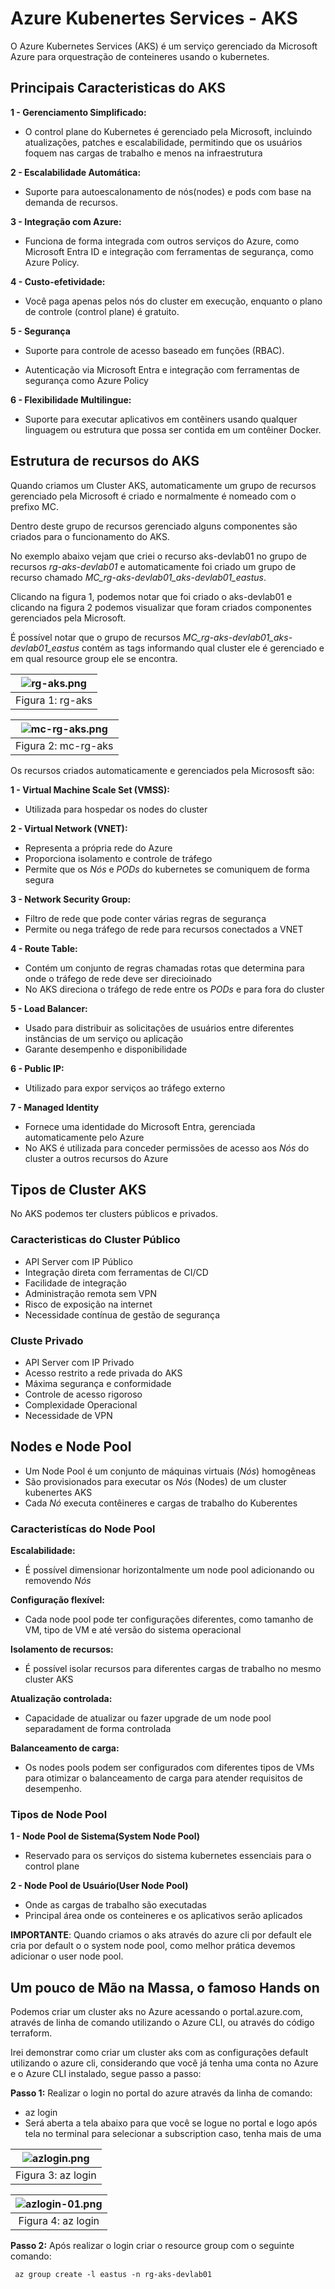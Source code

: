 # Azure Kubenertes Services - AKS

 O Azure Kubernetes Services (AKS) é um serviço gerenciado da Microsoft Azure para orquestração de conteineres usando o kubernetes.

## Principais Caracteristicas do AKS

**1 - Gerenciamento Simplificado:**

- O control plane do Kubernetes é gerenciado pela Microsoft, incluindo atualizações, patches e escalabilidade, permitindo que os usuários foquem nas cargas de trabalho e menos na infraestrutura

**2 - Escalabilidade Automática:**

- Suporte para autoescalonamento de nós(nodes) e pods com base na demanda de recursos.

**3 - Integração com Azure:**

- Funciona de forma integrada com outros serviços do Azure, como Microsoft Entra ID e integração com ferramentas de segurança, como Azure Policy.

**4 - Custo-efetividade:**

- Você paga apenas pelos nós do cluster em execução, enquanto o plano de controle (control plane) é gratuito.

**5 - Segurança**

- Suporte para controle de acesso baseado em funções (RBAC).

- Autenticação via Microsoft Entra e integração com ferramentas de segurança como Azure Policy

**6 - Flexibilidade Multilingue:**

- Suporte para executar aplicativos em contêiners usando qualquer linguagem ou estrutura que possa ser contida em um contêiner Docker.

## Estrutura de recursos do AKS

Quando criamos um Cluster AKS, automaticamente um grupo de recursos gerenciado pela Microsoft é criado e normalmente é nomeado com o prefixo MC.

Dentro deste grupo de recursos gerenciado alguns componentes são criados para o funcionamento do AKS.

No exemplo abaixo vejam que criei o recurso aks-devlab01 no grupo de recursos *rg-aks-devlab01* e automaticamente foi criado um grupo de recurso chamado
*MC_rg-aks-devlab01_aks-devlab01_eastus*. 

Clicando na figura 1, podemos notar que foi criado o aks-devlab01 e clicando na figura 2 podemos visualizar que foram criados componentes gerenciados pela Microsoft.

É possível notar que o grupo de recursos *MC_rg-aks-devlab01_aks-devlab01_eastus* contém as tags informando qual cluster ele é gerenciado e em qual resource group ele se encontra.

| ![rg-aks.png](images/rg-aks.png) |
|:-----------------------------:|
| Figura 1: rg-aks |


| ![mc-rg-aks.png](images/mc-rg-aks.png) |
|:-----------------------------:|
| Figura 2: mc-rg-aks|


Os recursos criados automaticamente e gerenciados pela Micrososft são:

**1 - Virtual Machine Scale Set (VMSS):** 
- Utilizada para hospedar os nodes do cluster

**2 - Virtual Network (VNET):** 
- Representa a própria rede do Azure
- Proporciona isolamento e controle de tráfego
- Permite que os *Nós* e *PODs* do kubernetes se comuniquem de forma segura

**3 - Network Security Group:**
- Filtro de rede que pode conter várias regras de segurança
- Permite ou nega tráfego de rede para recursos conectados a VNET

**4 - Route Table:**
- Contém um conjunto de regras chamadas rotas que determina para onde o tráfego de rede deve ser direcioinado
- No AKS direciona o tráfego de rede entre os *PODs* e para fora do cluster

**5 - Load Balancer:**
- Usado para distribuir as solicitações de usuários entre diferentes instâncias de um serviço ou aplicação
- Garante desempenho e disponibilidade

**6 - Public IP:**
- Utilizado para expor serviços ao tráfego externo

**7 - Managed Identity**
- Fornece uma identidade do Microsoft Entra, gerenciada automaticamente pelo Azure
- No AKS é utilizada para conceder permissões de acesso aos *Nós* do cluster a outros recursos do Azure

## Tipos de Cluster AKS

No AKS podemos ter clusters públicos e privados.

### Caracteristicas do Cluster Público

- API Server com IP Público
- Integração direta com ferramentas de CI/CD
- Facilidade de integração
- Administração remota sem VPN
- Risco de exposição na internet
- Necessidade contínua de gestão de segurança

### Cluste Privado

- API Server com IP Privado
- Acesso restrito a rede privada do AKS
- Máxima segurança e conformidade
- Controle de acesso rigoroso 
- Complexidade Operacional
- Necessidade de VPN

## Nodes e Node Pool

- Um Node Pool é um conjunto de máquinas virtuais (*Nós*) homogêneas
- São provisionados para executar os *Nós* (Nodes) de um cluster kubenertes AKS
- Cada *Nó* executa contêineres e cargas de trabalho do Kuberentes

### Caracteristícas do Node Pool

**Escalabilidade:**
- É possível dimensionar horizontalmente um node pool adicionando ou removendo *Nós*

**Configuração flexível:**
- Cada node pool pode ter configurações diferentes, como tamanho de VM, tipo de VM e até versão do sistema operacional

**Isolamento de recursos:**
- É possível isolar recursos para diferentes cargas de trabalho no mesmo cluster AKS

**Atualização controlada:**
- Capacidade de atualizar ou fazer upgrade de um node pool separadament de forma controlada

**Balanceamento de carga:**
- Os nodes pools podem ser configurados com diferentes tipos de VMs para otimizar o balanceamento de carga para atender requisitos de desempenho.

### Tipos de Node Pool

**1 - Node Pool de Sistema(System Node Pool)**
- Reservado para os serviços do sistema kubernetes essenciais para o control plane

**2 - Node Pool de Usuário(User Node Pool)**
- Onde as cargas de trabalho são executadas
- Principal área onde os conteineres e os aplicativos serão aplicados

**IMPORTANTE**: Quando criamos o aks através do azure cli por default ele cria por default o o system node pool, como melhor prática devemos adicionar o user node pool.

## Um pouco de Mão na Massa, o famoso Hands on

Podemos criar um cluster aks no Azure acessando o portal.azure.com, através de linha de comando utilizando o Azure CLI, ou através do código terraform.

Irei demonstrar como criar um cluster aks com as configurações default utilizando o azure cli, considerando que você já tenha uma conta no Azure e o Azure CLI instalado, 
segue passo a passo:

**Passo 1:** Realizar o login no portal do azure através da linha de comando:
- az login
- Será aberta a tela abaixo para que você se logue no portal e logo após tela no terminal para selecionar a subscription caso, tenha mais de uma

| ![azlogin.png](images/azlogin.png) |
|:-----------------------------:|
| Figura 3: az login|


| ![azlogin-01.png](images/azlogin-01.png) |
|:-----------------------------:|
| Figura 4: az login|

**Passo 2:** Após realizar o login criar o resource group com o seguinte comando:

```
 az group create -l eastus -n rg-aks-devlab01
 ```
